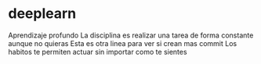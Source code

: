 # deeplearn
Aprendizaje profundo
La disciplina es realizar una tarea de forma constante aunque no quieras
Esta es otra linea para ver si crean mas commit
Los habitos te permiten actuar sin importar como te sientes
